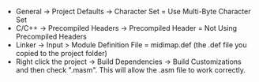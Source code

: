 * General -> Project Defaults -> Character Set = Use Multi-Byte Character Set
* C/C++ -> Precompiled Headers -> Precompiled Header = Not Using Precompiled Headers
* Linker -> Input > Module Definition File = midimap.def (the .def file you copied to the project folder)
* Right click the project -> Build Dependencies -> Build Customizations and then check ".masm". This will allow the .asm file to work correctly.

